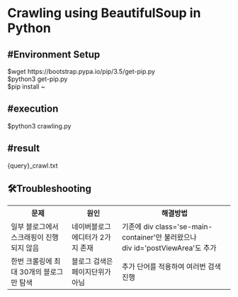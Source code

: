 <h1>Crawling using BeautifulSoup in Python</h1>

<h2>#Environment Setup</h2>
<div>$wget https://bootstrap.pypa.io/pip/3.5/get-pip.py</div>
<div>$python3 get-pip.py</div>
<div>$pip install ~</div>

<h2>#execution</h2>
<div>$python3 crawling.py</div>

<h2>#result</h2>
<div>{query}_crawl.txt</div>

<h2>🛠Troubleshooting</h2>
<body>
  <table>
  <tr>
    <th>문제</th>
    <th>원인</th>
    <th>해결방법</th>
  </tr>
  <tr>
    <td>일부 블로그에서 스크래핑이 진행되지 않음</td>
    <td>네이버블로그 에디터가 2가지 존재</td>
    <td>기존에 div class='se-main-container'만 불러왔으나<br>div id='postViewArea'도 추가</td>
  </tr>
  <tr>
    <td>한번 크롤링에 최대 30개의 블로그만 탐색</td>
    <td>블로그 검색은 페이지단위가 아님</td>
    <td>추가 단어를 적용하여 여러번 검색 진행</td>
  </tr>
</table>
</body>
